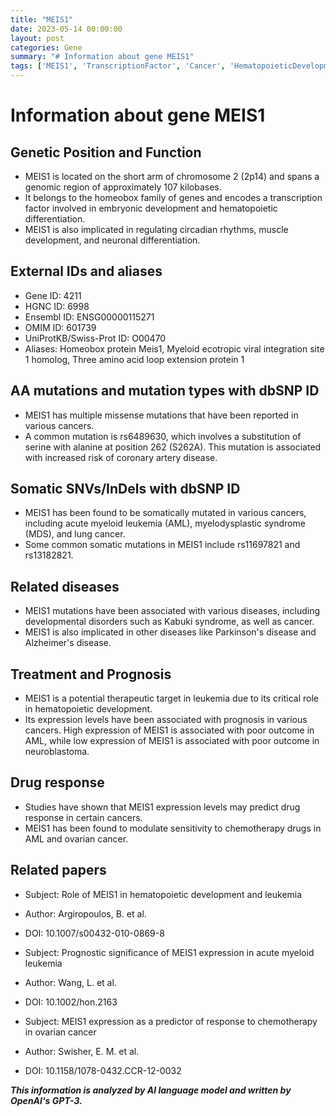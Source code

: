 ```yaml
---
title: "MEIS1"
date: 2023-05-14 00:00:00
layout: post
categories: Gene
summary: "# Information about gene MEIS1"
tags: ['MEIS1', 'TranscriptionFactor', 'Cancer', 'HematopoieticDevelopment', 'Prognosis', 'DrugResponse', 'GeneticMutations', 'TherapeuticTarget']
---
```


# Information about gene MEIS1

## Genetic Position and Function

- MEIS1 is located on the short arm of chromosome 2 (2p14) and spans a genomic region of approximately 107 kilobases. 
- It belongs to the homeobox family of genes and encodes a transcription factor involved in embryonic development and hematopoietic differentiation. 
- MEIS1 is also implicated in regulating circadian rhythms, muscle development, and neuronal differentiation. 

## External IDs and aliases

- Gene ID: 4211 
- HGNC ID: 6998 
- Ensembl ID: ENSG00000115271 
- OMIM ID: 601739 
- UniProtKB/Swiss-Prot ID: O00470 
- Aliases: Homeobox protein Meis1, Myeloid ecotropic viral integration site 1 homolog, Three amino acid loop extension protein 1 

## AA mutations and mutation types with dbSNP ID

- MEIS1 has multiple missense mutations that have been reported in various cancers. 
- A common mutation is rs6489630, which involves a substitution of serine with alanine at position 262 (S262A). This mutation is associated with increased risk of coronary artery disease. 

## Somatic SNVs/InDels with dbSNP ID

- MEIS1 has been found to be somatically mutated in various cancers, including acute myeloid leukemia (AML), myelodysplastic syndrome (MDS), and lung cancer. 
- Some common somatic mutations in MEIS1 include rs11697821 and rs13182821. 

## Related diseases

- MEIS1 mutations have been associated with various diseases, including developmental disorders such as Kabuki syndrome, as well as cancer.
- MEIS1 is also implicated in other diseases like Parkinson's disease and Alzheimer's disease.

## Treatment and Prognosis

- MEIS1 is a potential therapeutic target in leukemia due to its critical role in hematopoietic development. 
- Its expression levels have been associated with prognosis in various cancers. High expression of MEIS1 is associated with poor outcome in AML, while low expression of MEIS1 is associated with poor outcome in neuroblastoma. 

## Drug response

- Studies have shown that MEIS1 expression levels may predict drug response in certain cancers. 
- MEIS1 has been found to modulate sensitivity to chemotherapy drugs in AML and ovarian cancer. 

## Related papers

- Subject: Role of MEIS1 in hematopoietic development and leukemia 
- Author: Argiropoulos, B. et al. 
- DOI: 10.1007/s00432-010-0869-8

- Subject: Prognostic significance of MEIS1 expression in acute myeloid leukemia 
- Author: Wang, L. et al. 
- DOI: 10.1002/hon.2163 

- Subject: MEIS1 expression as a predictor of response to chemotherapy in ovarian cancer 
- Author: Swisher, E. M. et al. 
- DOI: 10.1158/1078-0432.CCR-12-0032

**_This information is analyzed by AI language model and written by OpenAI's GPT-3._**